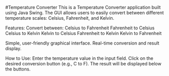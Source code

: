 #Temperature Converter 
This is a Temperature Converter application built using Java Swing. 
The GUI allows users to easily convert between different temperature scales: Celsius, Fahrenheit, and Kelvin.

Features:
Convert between:
Celsius to Fahrenheit
Fahrenheit to Celsius
Celsius to Kelvin
Kelvin to Celsius
Fahrenheit to Kelvin
Kelvin to Fahrenheit

Simple, user-friendly graphical interface.
Real-time conversion and result display.

How to Use:
Enter the temperature value in the input field.
Click on the desired conversion button (e.g., C to F).
The result will be displayed below the buttons.
